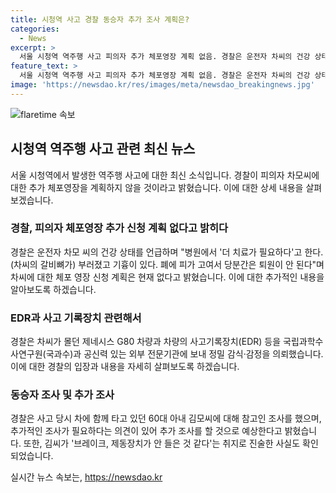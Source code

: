 ```yaml
---
title: 시청역 사고 경찰 동승자 추가 조사 계획은?
categories:
  - News
excerpt: >
  서울 시청역 역주행 사고 피의자 추가 체포영장 계획 없음. 경찰은 운전자 차씨의 건강 상태를 고려해 영장 신청 계획 없다 밝혔으며, EDR과 함께 외부 전문기관으로 감식·감정 위탁. 또한, 동승자 조사 및 추가 조사 예정이며, 경찰은 사고 당시 함께 타고 있던 60대 아내 김씨에 대해 참고인 조사를 실시했었다.
feature_text: >
  서울 시청역 역주행 사고 피의자 추가 체포영장 계획 없음. 경찰은 운전자 차씨의 건강 상태를 고려해 영장 신청 계획 없다 밝혔으며, EDR과 함께 외부 전문기관으로 감식·감정 위탁. 또한, 동승자 조사 및 추가 조사 예정이며, 경찰은 사고 당시 함께 타고 있던 60대 아내 김씨에 대해 참고인 조사를 실시했었다.
image: 'https://newsdao.kr/res/images/meta/newsdao_breakingnews.jpg'
---
```


<p><img src="https://newsdao.kr/res/images/meta/newsdao_breakingnews.jpg" alt="flaretime 속보" /></p>

<h2 data-ke-size="size26">시청역 역주행 사고 관련 최신 뉴스</h2>

<p data-ke-size="size16">서울 시청역에서 발생한 역주행 사고에 대한 최신 소식입니다. 경찰이 피의자 차모씨에 대한 추가 체포영장을 계획하지 않을 것이라고 밝혔습니다. 이에 대한 상세 내용을 살펴보겠습니다.</p>

<h3>경찰, 피의자 체포영장 추가 신청 계획 없다고 밝히다</h3>

<p data-ke-size="size16">경찰은 운전자 차모 씨의 건강 상태를 언급하며 "병원에서 '더 치료가 필요하다'고 한다. (차씨의 갈비뼈가) 부러졌고 기흉이 있다. 폐에 피가 고여서 당분간은 퇴원이 안 된다"며 차씨에 대한 체포 영장 신청 계획은 현재 없다고 밝혔습니다. 이에 대한 추가적인 내용을 알아보도록 하겠습니다.</p>

<h3>EDR과 사고 기록장치 관련해서</h3>

<p data-ke-size="size16">경찰은 차씨가 몰던 제네시스 G80 차량과 차량의 사고기록장치(EDR) 등을 국립과학수사연구원(국과수)과 공신력 있는 외부 전문기관에 보내 정밀 감식·감정을 의뢰했습니다. 이에 대한 경찰의 입장과 내용을 자세히 살펴보도록 하겠습니다.</p>

<h3>동승자 조사 및 추가 조사</h3>

<p data-ke-size="size16">경찰은 사고 당시 차에 함께 타고 있던 60대 아내 김모씨에 대해 참고인 조사를 했으며, 추가적인 조사가 필요하다는 의견이 있어 추가 조사를 할 것으로 예상한다고 밝혔습니다. 또한, 김씨가 '브레이크, 제동장치가 안 들은 것 같다'는 취지로 진술한 사실도 확인되었습니다.</p>
실시간 뉴스 속보는, <a href="https://newsdao.kr" rel="dofollow">https://newsdao.kr</a>


